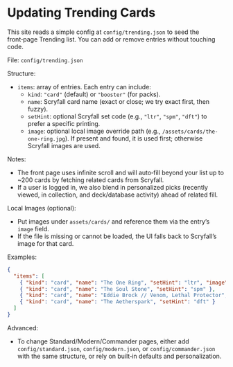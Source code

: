 # Updating Trending Cards

This site reads a simple config at `config/trending.json` to seed the front‑page Trending list. You can add or remove entries without touching code.

File: `config/trending.json`

Structure:
- `items`: array of entries. Each entry can include:
  - `kind`: `"card"` (default) or `"booster"` (for packs).
  - `name`: Scryfall card name (exact or close; we try exact first, then fuzzy).
  - `setHint`: optional Scryfall set code (e.g., `"ltr"`, `"spm"`, `"dft"`) to prefer a specific printing.
  - `image`: optional local image override path (e.g., `/assets/cards/the-one-ring.jpg`). If present and found, it is used first; otherwise Scryfall images are used.

Notes:
- The front page uses infinite scroll and will auto‑fill beyond your list up to ~200 cards by fetching related cards from Scryfall.
- If a user is logged in, we also blend in personalized picks (recently viewed, in collection, and deck/database activity) ahead of related fill.

Local Images (optional):
- Put images under `assets/cards/` and reference them via the entry’s `image` field.
- If the file is missing or cannot be loaded, the UI falls back to Scryfall’s image for that card.

Examples:
```json
{
  "items": [
    { "kind": "card", "name": "The One Ring", "setHint": "ltr", "image": "/assets/cards/the-one-ring.jpg" },
    { "kind": "card", "name": "The Soul Stone", "setHint": "spm" },
    { "kind": "card", "name": "Eddie Brock // Venom, Lethal Protector", "setHint": "spm" },
    { "kind": "card", "name": "The Aetherspark", "setHint": "dft" }
  ]
}
```

Advanced:
- To change Standard/Modern/Commander pages, either add `config/standard.json`, `config/modern.json`, or `config/commander.json` with the same structure, or rely on built‑in defaults and personalization.

